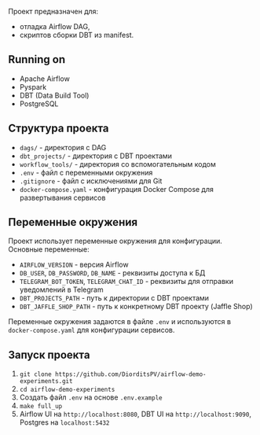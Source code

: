 Проект предназначен для:

- отладка Airflow DAG,
- скриптов сборки DBT из manifest.

## Running on

- Apache Airflow
- Pyspark
- DBT (Data Build Tool)
- PostgreSQL

## Структура проекта

- `dags/` - директория с DAG
- `dbt_projects/` - директория с DBT проектами
- `workflow_tools/` - директория со вспомогательным кодом
- `.env` - файл с переменными окружения
- `.gitignore` - файл с исключениями для Git
- `docker-compose.yaml` - конфигурация Docker Compose для развертывания сервисов

## Переменные окружения

Проект использует переменные окружения для конфигурации. Основные переменные:

- `AIRFLOW_VERSION` - версия Airflow
- `DB_USER`, `DB_PASSWORD`, `DB_NAME` - реквизиты доступа к БД
- `TELEGRAM_BOT_TOKEN`, `TELEGRAM_CHAT_ID` - реквизиты для отправки уведомлений в Telegram
- `DBT_PROJECTS_PATH` - путь к директории с DBT проектами
- `DBT_JAFFLE_SHOP_PATH` - путь к конкретному DBT проекту (Jaffle Shop)

Переменные окружения задаются в файле `.env` и используются в `docker-compose.yaml` для конфигурации сервисов.

## Запуск проекта

1. `git clone https://github.com/DiorditsPV/airflow-demo-experiments.git`
2. `cd airflow-demo-experiments`
3. Создать файл `.env` на основе `.env.example`
4. `make full_up`
5. Airflow UI на `http://localhost:8080`, DBT UI на `http://localhost:9090`, Postgres на `localhost:5432`
